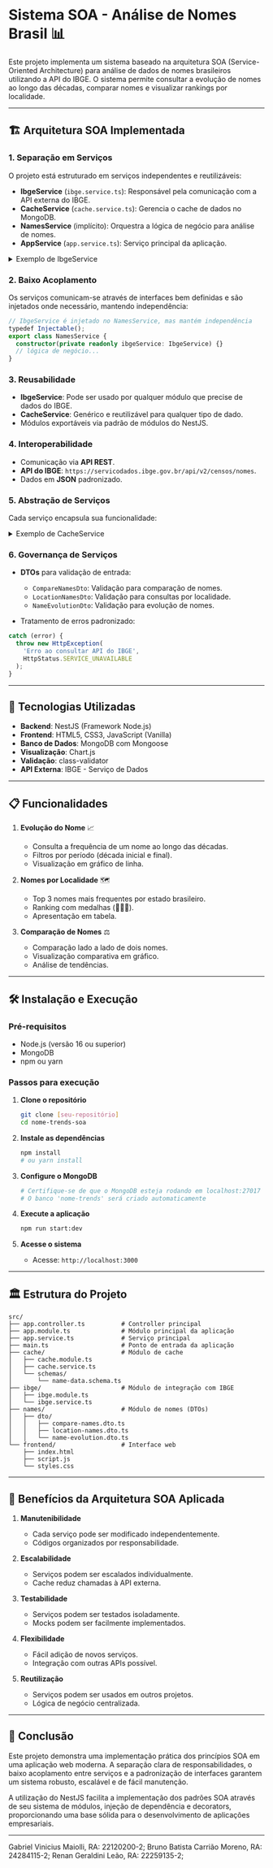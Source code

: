 # Sistema SOA - Análise de Nomes Brasil 📊

Este projeto implementa um sistema baseado na arquitetura SOA (Service-Oriented Architecture) para análise de dados de nomes brasileiros utilizando a API do IBGE. O sistema permite consultar a evolução de nomes ao longo das décadas, comparar nomes e visualizar rankings por localidade.

---

## 🏗️ Arquitetura SOA Implementada

### 1. Separação em Serviços

O projeto está estruturado em serviços independentes e reutilizáveis:

* **IbgeService** (`ibge.service.ts`): Responsável pela comunicação com a API externa do IBGE.
* **CacheService** (`cache.service.ts`): Gerencia o cache de dados no MongoDB.
* **NamesService** (implícito): Orquestra a lógica de negócio para análise de nomes.
* **AppService** (`app.service.ts`): Serviço principal da aplicação.

<details>
<summary>Exemplo de IbgeService</summary>

```typescript
@Injectable()
export class IbgeService {
  private readonly baseUrl = 'https://servicodados.ibge.gov.br/api/v2/censos/nomes';

  async getNameEvolution(name: string, localidade?: string): Promise<any> {
    // implementação...
  }

  async getTopNamesInLocation(localidade: string): Promise<any> {
    // implementação...
  }
}
```

</details>

### 2. Baixo Acoplamento

Os serviços comunicam-se através de interfaces bem definidas e são injetados onde necessário, mantendo independência:

```typescript
// IbgeService é injetado no NamesService, mas mantém independência
typedef Injectable();
export class NamesService {
  constructor(private readonly ibgeService: IbgeService) {}
  // lógica de negócio...
}
```

### 3. Reusabilidade

* **IbgeService**: Pode ser usado por qualquer módulo que precise de dados do IBGE.
* **CacheService**: Genérico e reutilizável para qualquer tipo de dado.
* Módulos exportáveis via padrão de módulos do NestJS.

### 4. Interoperabilidade

* Comunicação via **API REST**.
* **API do IBGE**: `https://servicodados.ibge.gov.br/api/v2/censos/nomes`.
* Dados em **JSON** padronizado.

### 5. Abstração de Serviços

Cada serviço encapsula sua funcionalidade:

<details>
<summary>Exemplo de CacheService</summary>

```typescript
export class CacheService {
  async get(key: string): Promise<any> {
    // busca no MongoDB...
  }

  async set(key: string, data: any, localidade?: string): Promise<void> {
    // grava no MongoDB...
  }
}
```

</details>

### 6. Governança de Serviços

* **DTOs** para validação de entrada:

  * `CompareNamesDto`: Validação para comparação de nomes.
  * `LocationNamesDto`: Validação para consultas por localidade.
  * `NameEvolutionDto`: Validação para evolução de nomes.

* Tratamento de erros padronizado:

```typescript
catch (error) {
  throw new HttpException(
    'Erro ao consultar API do IBGE',
    HttpStatus.SERVICE_UNAVAILABLE
  );
}
```

---

## 🚀 Tecnologias Utilizadas

* **Backend**: NestJS (Framework Node.js)
* **Frontend**: HTML5, CSS3, JavaScript (Vanilla)
* **Banco de Dados**: MongoDB com Mongoose
* **Visualização**: Chart.js
* **Validação**: class-validator
* **API Externa**: IBGE - Serviço de Dados

---

## 📋 Funcionalidades

1. **Evolução do Nome** 📈

   * Consulta a frequência de um nome ao longo das décadas.
   * Filtros por período (década inicial e final).
   * Visualização em gráfico de linha.

2. **Nomes por Localidade** 🗺️

   * Top 3 nomes mais frequentes por estado brasileiro.
   * Ranking com medalhas (🥇🥈🥉).
   * Apresentação em tabela.

3. **Comparação de Nomes** ⚖️

   * Comparação lado a lado de dois nomes.
   * Visualização comparativa em gráfico.
   * Análise de tendências.

---

## 🛠️ Instalação e Execução

### Pré-requisitos

* Node.js (versão 16 ou superior)
* MongoDB
* npm ou yarn

### Passos para execução

1. **Clone o repositório**

   ```bash
   git clone [seu-repositório]
   cd nome-trends-soa
   ```

2. **Instale as dependências**

   ```bash
   npm install
   # ou yarn install
   ```

3. **Configure o MongoDB**

   ```bash
   # Certifique-se de que o MongoDB esteja rodando em localhost:27017
   # O banco 'nome-trends' será criado automaticamente
   ```

4. **Execute a aplicação**

   ```bash
   npm run start:dev
   ```

5. **Acesse o sistema**

   * Acesse: `http://localhost:3000`

---

## 🏛️ Estrutura do Projeto

```
src/
├── app.controller.ts          # Controller principal
├── app.module.ts              # Módulo principal da aplicação
├── app.service.ts             # Serviço principal
├── main.ts                    # Ponto de entrada da aplicação
├── cache/                     # Módulo de cache
│   ├── cache.module.ts
│   ├── cache.service.ts
│   └── schemas/
│       └── name-data.schema.ts
├── ibge/                      # Módulo de integração com IBGE
│   ├── ibge.module.ts
│   └── ibge.service.ts
├── names/                     # Módulo de nomes (DTOs)
│   ├── dto/
│   │   ├── compare-names.dto.ts
│   │   ├── location-names.dto.ts
│   │   └── name-evolution.dto.ts
└── frontend/                  # Interface web
    ├── index.html
    ├── script.js
    └── styles.css
```

---

## 🔧 Benefícios da Arquitetura SOA Aplicada

1. **Manutenibilidade**

   * Cada serviço pode ser modificado independentemente.
   * Códigos organizados por responsabilidade.

2. **Escalabilidade**

   * Serviços podem ser escalados individualmente.
   * Cache reduz chamadas à API externa.

3. **Testabilidade**

   * Serviços podem ser testados isoladamente.
   * Mocks podem ser facilmente implementados.

4. **Flexibilidade**

   * Fácil adição de novos serviços.
   * Integração com outras APIs possível.

5. **Reutilização**

   * Serviços podem ser usados em outros projetos.
   * Lógica de negócio centralizada.

---

## 🎯 Conclusão

Este projeto demonstra uma implementação prática dos princípios SOA em uma aplicação web moderna. A separação clara de responsabilidades, o baixo acoplamento entre serviços e a padronização de interfaces garantem um sistema robusto, escalável e de fácil manutenção.

A utilização do NestJS facilita a implementação dos padrões SOA através de seu sistema de módulos, injeção de dependência e decorators, proporcionando uma base sólida para o desenvolvimento de aplicações empresariais.

---

Gabriel Vinicius Maiolli, RA: 22120200-2;
Bruno Batista Carrião Moreno, RA: 24284115-2;
Renan Geraldini Leão, RA: 22259135-2;

